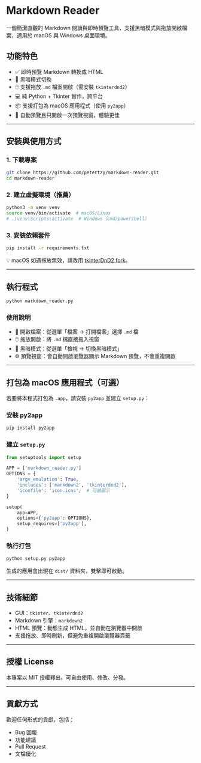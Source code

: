 # Markdown Reader

一個簡潔直觀的 Markdown 閱讀與即時預覽工具，支援黑暗模式與拖放開啟檔案，適用於 macOS 與 Windows 桌面環境。

## 功能特色

- ✅ 即時預覽 Markdown 轉換成 HTML
- 🌙 黑暗模式切換
- 🖱️ 支援拖放 `.md` 檔案開啟（需安裝 `tkinterdnd2`）
- 💻 純 Python + Tkinter 實作，跨平台
- 📦 支援打包為 macOS 應用程式（使用 `py2app`）
- 🧩 自動預覽且只開啟一次預覽視窗，體驗更佳

---

## 安裝與使用方式

### 1. 下載專案

```bash
git clone https://github.com/petertzy/markdown-reader.git
cd markdown-reader
```

### 2. 建立虛擬環境（推薦）

```bash
python3 -m venv venv
source venv/bin/activate  # macOS/Linux
# .\venv\Scripts\activate  # Windows（cmd/powershell）
```

### 3. 安裝依賴套件

```bash
pip install -r requirements.txt
```

💡 macOS 如遇拖放無效，請改用 [tkinterDnD2 fork](https://github.com/pmgagne/tkinterDnD2)。

---

## 執行程式

```bash
python markdown_reader.py
```

### 使用說明

* 📂 開啟檔案：從選單「檔案 → 打開檔案」選擇 `.md` 檔
* 🖱️ 拖放開啟：將 `.md` 檔直接拖入視窗
* 🌙 黑暗模式：從選單「檢視 → 切換黑暗模式」
* 🌐 預覽視窗：會自動開啟瀏覽器顯示 Markdown 預覽，不會重複開啟

---

## 打包為 macOS 應用程式（可選）

若要將本程式打包為 `.app`，請安裝 `py2app` 並建立 `setup.py`：

### 安裝 py2app

```bash
pip install py2app
```

### 建立 `setup.py`

```python
from setuptools import setup

APP = ['markdown_reader.py']
OPTIONS = {
    'argv_emulation': True,
    'includes': ['markdown2', 'tkinterdnd2'],
    'iconfile': 'icon.icns',  # 可選圖示
}

setup(
    app=APP,
    options={'py2app': OPTIONS},
    setup_requires=['py2app'],
)
```

### 執行打包

```bash
python setup.py py2app
```

生成的應用會出現在 `dist/` 資料夾，雙擊即可啟動。

---

## 技術細節

* GUI：`tkinter`、`tkinterdnd2`
* Markdown 引擎：`markdown2`
* HTML 預覽：動態生成 HTML，並自動在瀏覽器中開啟
* 支援拖放、即時刷新，但避免重複開啟瀏覽器頁籤

---

## 授權 License

本專案以 MIT 授權釋出，可自由使用、修改、分發。

---

## 貢獻方式

歡迎任何形式的貢獻，包括：

* Bug 回報
* 功能建議
* Pull Request
* 文檔優化

